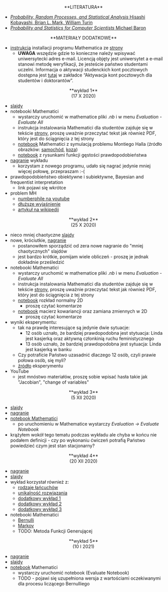 <center>
**LITERATURA**
</center>

- [*Probability, Random Processes, and Statistical Analysis* Hisashi Kobayashi, Brian L. Mark, William Turin](https://www.cambridge.org/core/books/probability-random-processes-and-statistical-analysis/1909C657E4758038B54C4235B3AD0FDF)
- [*Probability and Statistics for Computer Scientists* Michael Baron](https://www.routledge.com/Probability-and-Statistics-for-Computer-Scientists/Baron/p/book/9781138044487)

<center>
**MATERIAŁY DODATKOWE**
</center>

- [instrukcja](https://fais.uj.edu.pl/documents/41628/5097967/OprogramowanieMathematica_na_Uniwersytecie_Jagiello%C5%84skim_2018.pdf/eca91225-a7c0-48fb-94a9-a08553de7fd7) installacji programu Mathematica
  ze [strony](https://fais.uj.edu.pl/dla-studentow/studia-z-mathematica)
  - **UWAGA** wszędzie gdzie to konieczne należy wpisywać uniwersytecki adres e-mail. Licencją objęty jest uniwersytet a e-mail stanowi metodę weryfikacji, że jesteście państwo studentami uczelni. Informacja o aktywacji studenckich kont pocztowych dostępna jest [tutaj](https://pomocit.uj.edu.pl/poczta_studenci) 
    w zakładce “Aktywacja kont pocztowych dla studentów i doktorantów”.


<center>
**wykład 1**
</center>

<center>
(17 X 2020)
</center>

- [slajdy](---ThisDir---/wykład_2020-10-17-Note-11-22.pdf)
- notebooki Mathematici
  - wystarczy uruchomić w mathematice pliki *.nb* i w menu *Evaluation - Evaluate All*
  - instrukcja instalowania Mathematici dla studentów zajduje się w tekście [strony](https://kacpertopol.github.io/000pl.html), 
	  proszę uważnie przeczytać tekst jak również PDF, który jest do ściągnięcia z tej strony
  - [notebook](---ThisDir---/mh.zip) Mathematici z symulacją problemu Montiego Halla (źródło obrazków: [samochód](https://commons.wikimedia.org/wiki/File:Blue_old_car.svg), [koza](https://commons.wikimedia.org/wiki/File:Goat_cartoon_04.svg))
  - [notebook](---ThisDir---/fgp.zip) z rysunkami funkcji gęstości prawdopodobieństwa
- [nagranie](https://ujchmura-my.sharepoint.com/:v:/g/personal/kacper_topolnicki_uj_edu_pl/EfTfTfuFUqZLmpmjoTbBXIsBumimbv9xevBuN4CsBcrlaA?e=w5x3ik) wykładu
  - korzystam z nowego programu, udało się nagrać jedynie mniej więcej połowę, przepraszam :-(
- prawdopodobieństwo obiektywne i subiektywne, Bayesian and frequentist interpretation
  - link pojawi się wkrótce
- problem MH
  - [numberphile na youtube](https://youtu.be/4Lb-6rxZxx0)
  - [dłuższe wyjaśnienie](https://youtu.be/ugbWqWCcxrg)
  - [artykuł na wikipedii](https://en.wikipedia.org/wiki/Monty_Hall_problem)

<center>
**wykład 2**
</center>

<center>
(25 X 2020)
</center>

- nieco mniej chaotyczne [slajdy](---ThisDir---/ms_2.pdf)
- nowe, króciutkie, [nagranie](https://ujchmura-my.sharepoint.com/:v:/g/personal/kacper_topolnicki_uj_edu_pl/EX1qBOu3wMZMsWNJ-P-RwGsBAachwZlIjVar_SU-cAlSEQ)
  - postanowiłem sporządzić od zera nowe nagranie do "mniej chaotycznych" slajdów
  - jest bardzo krótkie, pomijam wiele obliczeń - proszę je jednak dokładnie prześledzić
- notebooki Mathematici
  - wystarczy uruchomić w mathematice pliki *.nb* i w menu *Evaluation - Evaluate All*
  - instrukcja instalowania Mathematici dla studentów zajduje się w tekście [strony](https://kacpertopol.github.io/000pl.html), 
	  proszę uważnie przeczytać tekst jak również PDF, który jest do ściągnięcia z tej strony	
  - [notebook](---ThisDir---/examples.nb) rozkład normalny 2D
	  - proszę czytać komentarze
  - [notebook](---ThisDir---/examples1.nb) macierz kowariancji oraz zamiana zmiennych w 2D
	  - proszę czytać komentarze
- wyniki eksperymentu:
  - tak na prawdę interesujące są jedynie dwie sytuacje: 
    - $12$ osób uznało, że bardziej prawdopodobna jest stytuacja: Linda jest kasjerką oraz aktywną członkinią ruchu feministycznego
    - $13$ osób uznało, że bardziej prawdopodobna jest sytuacja: Linda jest kasjerką w banku
  - Czy potraficie Państwo uzasadnić dlaczego $12$ osób, czyli prawie połowa osób, się myli?
  - [źródło](https://en.wikipedia.org/wiki/Thinking,_Fast_and_Slow) eksperymentu
- YouTube
  - jest mnóstwo materiałów, proszę sobie wpisać hasła takie jak "Jacobian", "change of variables"

<center>
**wykład 3**
</center>

<center>
(5 XII 2020)
</center>

- [slajdy](---ThisDir---/wyklad_3.pdf)
- [nagranie](https://ujchmura-my.sharepoint.com/:v:/g/personal/kacper_topolnicki_uj_edu_pl/EdR3X9a13fxNhbFXGGwTI9sBFe_yGXrUM5M15T8yQN8dRg?e=dHChaG)
- [notebook Mathematici](---ThisDir---/05_12_2020.nb)
  - po uruchomieniu w Mathematice wystarczy *Evaluation -> Evaluate Notebook*
- krążyłem wokół tego tematu podczas wykładu ale chyba w końcu nie podałem definicji - czy po wykonaniu ćwiczeń
  potrafią Państwo powiedzieć czym jest stan stacjonarny?

<center>
**wykład 4**
</center>

<center>
(20 XII 2020)
</center>

- [nagranie](https://ujchmura-my.sharepoint.com/:v:/g/personal/kacper_topolnicki_uj_edu_pl/ERUnK5HhpQRJm6vAz1wvIOMB-dV6CH8OmZU7TyFEcU40iQ?e=I2YRqC) 
- [slajdy](---ThisDir---/20_12_2020.pdf)
- wykład korzystał również z:
  - [rodzaje łańcuchów](http://wwwf.imperial.ac.uk/~ejm/M3S4/NOTES3.pdf)
  - [unikalność rozwiązania](http://www.stat.yale.edu/~jtc5/251/readings/Basics%20of%20Applied%20Stochastic%20Processes_Serfozo.pdf) 
  - [dodatkowy wykład 1](https://mast.queensu.ca/~stat455/lecturenotes/set3.pdf)
  - [dodatkowy wykład 2](https://siamak.isoperimetric.info/teaching/markov/files/equilibrium-2.pdf)
  - [dodatkowy wykład 3](http://math.uchicago.edu/~may/REU2017/REUPapers/Freedman.pdf)
- notebooki Mathematici 
  - [Bernulli](---ThisDir---/20_12_2020.nb)
  - [Markov](---ThisDir---/20_12_2020_1.nb)
  - TODO: Metoda Funkcji Generującej

<center>
**wykład 5**
</center>

<center>
(10 I 2021)
</center>

- [nagranie](https://ujchmura-my.sharepoint.com/:v:/g/personal/kacper_topolnicki_uj_edu_pl/ESgo0-PppftKt6oLnx4561YBeWm8hRXuTRHnwoLyscFX6w?e=jCgjar)
- [slajdy](---ThisDir---/wyklad_5.pdf)
- [notebook](---ThisDir---/autocorrelation.nb) Mathematici 
  - wystarczy uruchomić notebook (Evaluate Notebook)
  - TODO - pojawi się uzupełniona wersja z wartościami oczekiwanymi dla procesu liczącego Bernulliego

